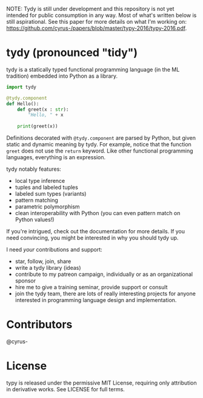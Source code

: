 NOTE: Tydy is still under development and this repository is not yet intended for public consumption in any way. Most of what's written below is still aspirational. See this paper for more details on what I'm working on: https://github.com/cyrus-/papers/blob/master/typy-2016/typy-2016.pdf.

tydy (pronounced "tidy") 
========================
tydy is a statically typed functional programming language (in the ML tradition) embedded into Python as a library.

```python 
import tydy

@tydy.component
def Hello():
	def greet(x : str): 
	    "Hello, " + x
	
	print(greet(x))
```

Definitions decorated with `@tydy.component` are parsed by Python, but given static and dynamic meaning by tydy. For example, notice that the function `greet` does not use the `return` keyword. Like other functional programming languages, everything is an expression.

tydy notably features:
* local type inference
* tuples and labeled tuples
* labeled sum types (variants)
* pattern matching
* parametric polymorphism
* clean interoperability with Python (you can even pattern match on Python values!)

If you're intrigued, check out the documentation for more details. If you need convincing, you might be interested in why you should tydy up.

I need *your* contributions and support:
* star, follow, join, share
* write a tydy library (ideas)
* contribute to my patreon campaign, individually or as an organizational sponsor
* hire me to give a training seminar, provide support or consult
* join the tydy team, there are lots of really interesting projects for anyone interested in programming language design and implementation.

Contributors
============

@cyrus-

License
=======
typy is released under the permissive MIT License, requiring only attribution in derivative works. See LICENSE for full terms.

